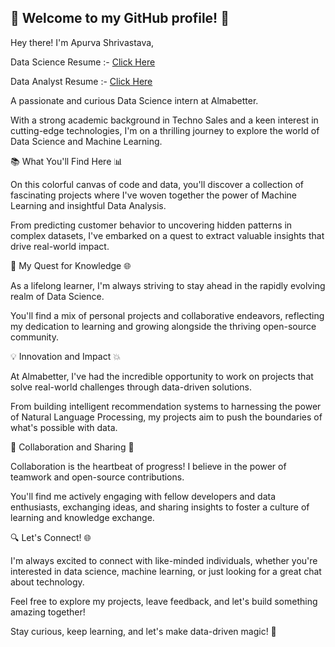 ##  👋 Welcome to my GitHub profile! 🚀


Hey there! I'm Apurva Shrivastava,

Data Science Resume :- [Click Here](https://drive.google.com/file/d/1ObXbj01WYT2PY9ZK6xYCJ-P0IElauIar/view?usp=sharing)


Data Analyst Resume :- [Click Here](https://drive.google.com/file/d/1HejFjZf1X9k4-8JHmi3k979gy7gS5Zxl/view?usp=sharing) 


A passionate and curious Data Science intern at Almabetter.

With a strong academic background in Techno Sales and a keen interest in cutting-edge technologies, I'm on a thrilling journey to explore the world of Data Science and Machine Learning.

📚 What You'll Find Here 📊

On this colorful canvas of code and data, you'll discover a collection of fascinating projects where I've woven together the power of Machine Learning and insightful Data Analysis. 

From predicting customer behavior to uncovering hidden patterns in complex datasets, I've embarked on a quest to extract valuable insights that drive real-world impact.

🧠 My Quest for Knowledge 🌐

As a lifelong learner, I'm always striving to stay ahead in the rapidly evolving realm of Data Science. 

You'll find a mix of personal projects and collaborative endeavors, reflecting my dedication to learning and growing alongside the thriving open-source community.

💡 Innovation and Impact 💥

At Almabetter, I've had the incredible opportunity to work on projects that solve real-world challenges through data-driven solutions. 

From building intelligent recommendation systems to harnessing the power of Natural Language Processing, my projects aim to push the boundaries of what's possible with data.

🤝 Collaboration and Sharing 🌱

Collaboration is the heartbeat of progress! I believe in the power of teamwork and open-source contributions.

You'll find me actively engaging with fellow developers and data enthusiasts, exchanging ideas, and sharing insights to foster a culture of learning and knowledge exchange.

🔍 Let's Connect! 🌐

I'm always excited to connect with like-minded individuals, whether you're interested in data science, machine learning, or just looking for a great chat about technology. 

Feel free to explore my projects, leave feedback, and let's build something amazing together!

Stay curious, keep learning, and let's make data-driven magic! 🌟



